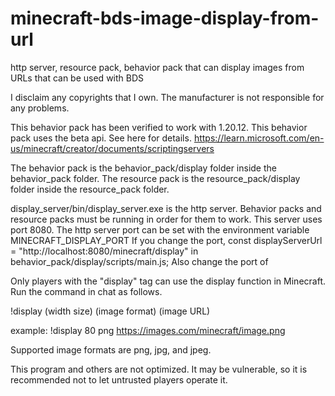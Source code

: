 # minecraft-bds-image-display-from-url
http server, resource pack, behavior pack that can display images from URLs that can be used with BDS

I disclaim any copyrights that I own.
The manufacturer is not responsible for any problems.

This behavior pack has been verified to work with 1.20.12.
This behavior pack uses the beta api.
See here for details.
https://learn.microsoft.com/en-us/minecraft/creator/documents/scriptingservers

The behavior pack is the behavior_pack/display folder inside the behavior_pack folder.
The resource pack is the resource_pack/display folder inside the resource_pack folder.

display_server/bin/display_server.exe is the http server.
Behavior packs and resource packs must be running in order for them to work.
This server uses port 8080.
The http server port can be set with the environment variable MINECRAFT_DISPLAY_PORT
If you change the port, const displayServerUrl = "http://localhost:8080/minecraft/display" in behavior_pack/display/scripts/main.js;
Also change the port of

Only players with the "display" tag can use the display function in Minecraft.
Run the command in chat as follows.

!display (width size) (image format) (image URL)

example:
!display 80 png https://images.com/minecraft/image.png

Supported image formats are png, jpg, and jpeg.


This program and others are not optimized.
It may be vulnerable, so it is recommended not to let untrusted players operate it.
